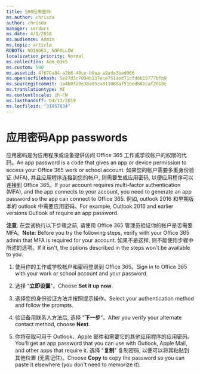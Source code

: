 ```yaml
---
title: 500应用密码
ms.author: chrisda
author: chrisda
manager: serdars
ms.date: 4/9/2018
ms.audience: Admin
ms.topic: article
ROBOTS: NOINDEX, NOFOLLOW
localization_priority: Normal
ms.collection: Adm_O365
ms.custom: 500
ms.assetid: 4f670a84-a2b8-48ce-b0aa-a9ada3bad066
ms.openlocfilehash: 5e87d3c7094b137ece751aed71cfd6b15777bfb8
ms.sourcegitcommit: 1a4b8fa9e38a95ca811085af516edb81caf2018c
ms.translationtype: MT
ms.contentlocale: zh-CN
ms.lasthandoff: 04/13/2019
ms.locfileid: "31857834"
---
```

# <a name="app-passwords"></a><span data-ttu-id="62ee6-102">应用密码</span><span class="sxs-lookup"><span data-stu-id="62ee6-102">App passwords</span></span>

<span data-ttu-id="62ee6-103">应用密码是为应用程序或设备提供访问 Office 365 工作或学校帐户的权限的代码。</span><span class="sxs-lookup"><span data-stu-id="62ee6-103">An app password is a code that gives an app or device permission to access your Office 365 work or school account.</span></span> <span data-ttu-id="62ee6-104">如果您的帐户需要多重身份验证 (MFA), 并且应用程序连接到您的帐户, 则需要生成应用密码, 以便应用程序可以连接到 Office 365。</span><span class="sxs-lookup"><span data-stu-id="62ee6-104">If your account requires multi-factor authentication (MFA), and the app connects to your account, you need to generate an app password so the app can connect to Office 365.</span></span> <span data-ttu-id="62ee6-105">例如, outlook 2016 和早期版本的 outlook 中需要应用密码。</span><span class="sxs-lookup"><span data-stu-id="62ee6-105">For example, Outlook 2016 and earlier versions Outlook of require an app password.</span></span>

 <span data-ttu-id="62ee6-106">**注意**: 在尝试执行以下步骤之前, 请使用 Office 365 管理员验证你的帐户是否需要 MFA。</span><span class="sxs-lookup"><span data-stu-id="62ee6-106">**Note**: Before you try the following steps, verify with your Office 365 admin that MFA is required for your account.</span></span> <span data-ttu-id="62ee6-107">如果不是这样, 则不能使用步骤中所述的选项。</span><span class="sxs-lookup"><span data-stu-id="62ee6-107">If it isn't, the options described in the steps won't be available to you.</span></span>

1. <span data-ttu-id="62ee6-108">使用你的工作或学校帐户和密码登录到 Office 365。</span><span class="sxs-lookup"><span data-stu-id="62ee6-108">Sign in to Office 365 with your work or school account and your password.</span></span>

2. <span data-ttu-id="62ee6-109">选择 "**立即设置**"。</span><span class="sxs-lookup"><span data-stu-id="62ee6-109">Choose **Set it up now**.</span></span>

3. <span data-ttu-id="62ee6-110">选择您的身份验证方法并按照提示操作。</span><span class="sxs-lookup"><span data-stu-id="62ee6-110">Select your authentication method and follow the prompts.</span></span>

4. <span data-ttu-id="62ee6-111">验证备用联系人方法后, 选择 "**下一步**"。</span><span class="sxs-lookup"><span data-stu-id="62ee6-111">After you verify your alternate contact method, choose **Next**.</span></span>

5. <span data-ttu-id="62ee6-112">你将获取可用于 Outlook、Apple 邮件和需要它的其他应用程序的应用密码。</span><span class="sxs-lookup"><span data-stu-id="62ee6-112">You'll get an app password that you can use with Outlook, Apple Mail, and other apps that require it.</span></span> <span data-ttu-id="62ee6-113">选择 "**复制**" 复制密码, 以便可以将其粘贴到其他位置 (无需记住)。</span><span class="sxs-lookup"><span data-stu-id="62ee6-113">Choose **Copy** to copy the password so you can paste it elsewhere (you don't need to memorize it).</span></span>
